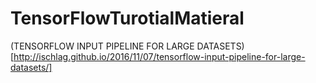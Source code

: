 # TensorFlowTurotialMatieral

(TENSORFLOW INPUT PIPELINE FOR LARGE DATASETS)[http://ischlag.github.io/2016/11/07/tensorflow-input-pipeline-for-large-datasets/]
